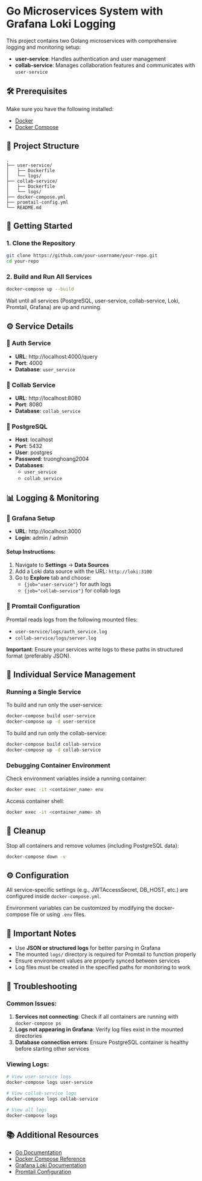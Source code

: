 # Go Microservices System with Grafana Loki Logging

This project contains two Golang microservices with comprehensive logging and monitoring setup:

- **user-service**: Handles authentication and user management
- **collab-service**: Manages collaboration features and communicates with `user-service`

## 🛠️ Prerequisites

Make sure you have the following installed:

- [Docker](https://www.docker.com/)
- [Docker Compose](https://docs.docker.com/compose/install/)

## 📂 Project Structure

```
.
├── user-service/
│   ├── Dockerfile
│   └── logs/
├── collab-service/
│   ├── Dockerfile
│   └── logs/
├── docker-compose.yml
├── promtail-config.yml
└── README.md
```

## 🚀 Getting Started

### 1. Clone the Repository

```bash
git clone https://github.com/your-username/your-repo.git
cd your-repo
```

### 2. Build and Run All Services

```bash
docker-compose up --build
```

Wait until all services (PostgreSQL, user-service, collab-service, Loki, Promtail, Grafana) are up and running.

## ⚙️ Service Details

### 🔐 Auth Service

- **URL**: http://localhost:4000/query
- **Port**: 4000
- **Database**: `user_service`

### 🤝 Collab Service

- **URL**: http://localhost:8080
- **Port**: 8080
- **Database**: `collab_service`

### 🐘 PostgreSQL

- **Host**: localhost
- **Port**: 5432
- **User**: postgres
- **Password**: truonghoang2004
- **Databases**:
  - `user_service`
  - `collab_service`

## 📊 Logging & Monitoring

### 🔎 Grafana Setup

- **URL**: http://localhost:3000
- **Login**: admin / admin

#### Setup Instructions:

1. Navigate to **Settings** → **Data Sources**
2. Add a Loki data source with the URL: `http://loki:3100`
3. Go to **Explore** tab and choose:
   - `{job="user-service"}` for auth logs
   - `{job="collab-service"}` for collab logs

### 📜 Promtail Configuration

Promtail reads logs from the following mounted files:

- `user-service/logs/auth_service.log`
- `collab-service/logs/server.log`

**Important**: Ensure your services write logs to these paths in structured format (preferably JSON).

## 🔧 Individual Service Management

### Running a Single Service

To build and run only the user-service:

```bash
docker-compose build user-service
docker-compose up -d user-service
```

To build and run only the collab-service:

```bash
docker-compose build collab-service
docker-compose up -d collab-service
```

### Debugging Container Environment

Check environment variables inside a running container:

```bash
docker exec -it <container_name> env
```

Access container shell:

```bash
docker exec -it <container_name> sh
```

## 🧹 Cleanup

Stop all containers and remove volumes (including PostgreSQL data):

```bash
docker-compose down -v
```

## ⚙️ Configuration

All service-specific settings (e.g., JWTAccessSecret, DB_HOST, etc.) are configured inside `docker-compose.yml`.

Environment variables can be customized by modifying the docker-compose file or using `.env` files.

## 📌 Important Notes

- Use **JSON or structured logs** for better parsing in Grafana
- The mounted `logs/` directory is required for Promtail to function properly
- Ensure environment values are properly synced between services
- Log files must be created in the specified paths for monitoring to work

## 🐛 Troubleshooting

### Common Issues:

1. **Services not connecting**: Check if all containers are running with `docker-compose ps`
2. **Logs not appearing in Grafana**: Verify log files exist in the mounted directories
3. **Database connection errors**: Ensure PostgreSQL container is healthy before starting other services

### Viewing Logs:

```bash
# View user-service logs
docker-compose logs user-service

# View collab-service logs
docker-compose logs collab-service

# View all logs
docker-compose logs
```

## 📚 Additional Resources

- [Go Documentation](https://golang.org/doc/)
- [Docker Compose Reference](https://docs.docker.com/compose/compose-file/)
- [Grafana Loki Documentation](https://grafana.com/docs/loki/)
- [Promtail Configuration](https://grafana.com/docs/loki/latest/clients/promtail/configuration/)
